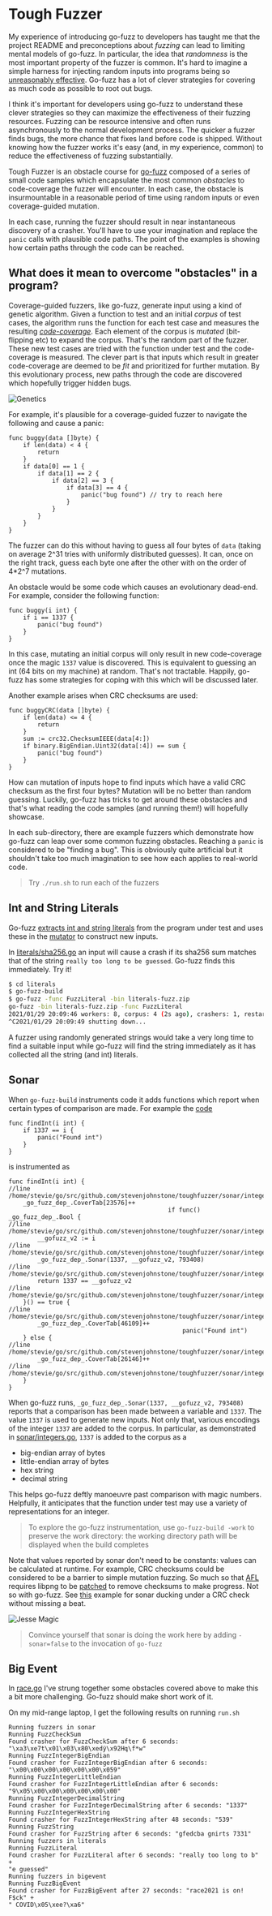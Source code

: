 # Tough Fuzzer

My experience of introducing
go-fuzz to developers has taught me that the project README and preconceptions
about *fuzzing* can lead to limiting mental models of go-fuzz. 
In particular, the idea that *randomness* is the most important property
of the fuzzer is common. It's hard to imagine a simple harness
for injecting random inputs into programs being so [unreasonably effective](https://github.com/dvyukov/go-fuzz#trophies). Go-fuzz has a lot of clever
strategies for covering as much code as possible to root out bugs.

I think it's important for developers using go-fuzz to understand these
clever strategies so they can maximize the effectiveness of their fuzzing
resources. Fuzzing can be resource intensive and often runs asynchronously to
the normal development process. The quicker a fuzzer finds bugs, the more
chance that fixes land before code is shipped. Without knowing how the
fuzzer works it's easy (and, in my experience, common) to reduce the
effectiveness of fuzzing substantially.

Tough Fuzzer is an obstacle course for [go-fuzz](https://github.com/dvyukov/go-fuzz) composed of a series of small code samples
which encapsulate the most common *obstacles* to code-coverage the fuzzer
will encounter. In each case, the obstacle is insurmountable in a reasonable
period of time using random inputs or even coverage-guided mutation.

In each case, running the fuzzer should result in near instantaneous discovery
of a crasher. You'll have to use your imagination and replace the ```panic``` calls
with plausible code paths. The point of the examples is showing how certain
paths through the code can be reached.


## What does it mean to overcome "obstacles" in a program?

Coverage-guided fuzzers, like go-fuzz, generate input using a kind of genetic algorithm.
Given a function to test and an initial *corpus* of test cases, the algorithm runs the function for each test case
and measures the resulting [*code-coverage*](https://en.wikipedia.org/wiki/Code_coverage). Each element of the corpus
is *mutated* (bit-flipping etc) to expand the corpus. That's the random
part of the fuzzer. These new test cases are tried with the function under test
and the code-coverage is measured. The clever part is that inputs which result in
greater code-coverage are deemed to be *fit* and prioritized for further
mutation. By this evolutionary process, new paths through the 
code are discovered which hopefully trigger hidden bugs.

![Genetics](https://media.giphy.com/media/G8k4UcUNIhFSM/giphy.gif)

For example, it's plausible for a coverage-guided fuzzer to navigate the following and cause a panic:

```golang
func buggy(data []byte) {
    if len(data) < 4 {
        return
    }
    if data[0] == 1 {
        if data[1] == 2 {
            if data[2] == 3 {
                if data[3] == 4 {
                    panic("bug found") // try to reach here
                }
            }
        }
    }
}
```
The fuzzer can do this without having to guess all four bytes of ```data``` (taking on average 2^31 tries with uniformly distributed guesses). It can,
once on the right track, guess each byte one after the other with on the order of 4*2^7 mutations. 

An obstacle would be some code which causes an evolutionary dead-end. For example, consider the following function:

```golang
func buggy(i int) {
    if i == 1337 {
        panic("bug found")
    }
}
```

In this case, mutating an initial corpus will only result in new code-coverage once the magic ```1337``` value is discovered.
This is equivalent to guessing an int (64 bits on my machine) at random. That's not tractable. Happily, go-fuzz has some
strategies for coping with this which will be discussed later.

Another example arises when CRC checksums are used:

```golang
func buggyCRC(data []byte) {
	if len(data) <= 4 {
		return
	}
	sum := crc32.ChecksumIEEE(data[4:])
	if binary.BigEndian.Uint32(data[:4]) == sum {
        panic("bug found")
    }
}
```

How can mutation of inputs hope to find inputs which have a valid CRC checksum as the first four bytes? Mutation will be no better than
random guessing. Luckily, go-fuzz has tricks to get around these obstacles and that's what reading the code samples (and running them!) 
will hopefully showcase.

In each sub-directory, there are example fuzzers which demonstrate how go-fuzz can leap over some common fuzzing obstacles. Reaching
a ```panic``` is considered to be "finding a bug". This is obviously quite artificial but it shouldn't take too much imagination to
see how each applies to real-world code.

> Try ```./run.sh``` to run each of the fuzzers


## Int and String Literals

Go-fuzz [extracts int and string literals](https://github.com/dvyukov/go-fuzz/blob/6a8e9d1f2415cf672ddbe864c2d4092287b33a21/go-fuzz-build/main.go#L570) from the program under test and uses these in the [mutator](https://github.com/dvyukov/go-fuzz/blob/90825f39c90b713570ea0cc748b0987937ae6288/go-fuzz/mutator.go#L346) to construct new inputs.

In [literals/sha256.go](./literals/sha256.go) an input will cause a crash if its sha256 sum matches that
of the string ```really too long to be guessed```. Go-fuzz finds this immediately. Try it!

```bash
$ cd literals
$ go-fuzz-build
$ go-fuzz -func FuzzLiteral -bin literals-fuzz.zip
go-fuzz -bin literals-fuzz.zip -func FuzzLiteral
2021/01/29 20:09:46 workers: 8, corpus: 4 (2s ago), crashers: 1, restarts: 1/0, execs: 0 (0/sec), cover: 0, uptime: 3s
^C2021/01/29 20:09:49 shutting down...
```

A fuzzer using randomly generated strings would take a very long time to find a suitable input while go-fuzz will
find the string immediately as it has collected all the string (and int) literals.

## Sonar    

When ```go-fuzz-build``` instruments code it adds functions which
report when certain types of comparison are made. For example the [code](https://github.com/stevenjohnstone/toughfuzzer/blob/master/sonar/integers.go#L17)
```golang
func findInt(i int) {
	if 1337 == i {
		panic("Found int")
	}
}
```
is instrumented as
```golang
func findInt(i int) {
//line /home/stevie/go/src/github.com/stevenjohnstone/toughfuzzer/sonar/integers.go:11
	_go_fuzz_dep_.CoverTab[23576]++
											if func() _go_fuzz_dep_.Bool {
//line /home/stevie/go/src/github.com/stevenjohnstone/toughfuzzer/sonar/integers.go:12
		__gofuzz_v2 := i
//line /home/stevie/go/src/github.com/stevenjohnstone/toughfuzzer/sonar/integers.go:12
		_go_fuzz_dep_.Sonar(1337, __gofuzz_v2, 793408)
//line /home/stevie/go/src/github.com/stevenjohnstone/toughfuzzer/sonar/integers.go:12
		return 1337 == __gofuzz_v2
//line /home/stevie/go/src/github.com/stevenjohnstone/toughfuzzer/sonar/integers.go:12
	}() == true {
//line /home/stevie/go/src/github.com/stevenjohnstone/toughfuzzer/sonar/integers.go:12
		_go_fuzz_dep_.CoverTab[46109]++
												panic("Found int")
	} else {
//line /home/stevie/go/src/github.com/stevenjohnstone/toughfuzzer/sonar/integers.go:14
		_go_fuzz_dep_.CoverTab[26146]++
//line /home/stevie/go/src/github.com/stevenjohnstone/toughfuzzer/sonar/integers.go:14
	}
}
```

When go-fuzz runs, ```_go_fuzz_dep_.Sonar(1337, __gofuzz_v2, 793408)``` reports that a comparison has been made
between a variable and ```1337```. The value ```1337``` is used
to generate new inputs. Not only that, various encodings of the
integer ```1337``` are added to the corpus. In particular, as
demonstrated in [sonar/integers.go](./sonar/integers.go), ```1337```
is added to the corpus as a

* big-endian array of bytes
* little-endian array of bytes
* hex string
* decimal string

This helps go-fuzz deftly manoeuvre past comparison with magic
numbers. Helpfully, it anticipates that the function under test
may use a variety of representations for an integer. 

> To explore the go-fuzz instrumentation, use ```go-fuzz-build -work``` to preserve the work directory: the working directory path will be displayed when the build completes

Note that values reported by sonar don't need to be constants: values can
be calculated at runtime. For example, CRC checksums could be considered to
be a barrier to simple mutation fuzzing. So much so that [AFL](https://github.com/google/AFL) requires libpng
to be [patched](https://github.com/google/AFL/tree/master/experimental/libpng_no_checksum) to remove checksums to make progress. Not so with go-fuzz. See [this](./sonar/checksums.go) example for sonar ducking under a CRC check without
missing a beat.

![Jesse Magic](https://media.giphy.com/media/NmerZ36iBkmKk/giphy.gif)

> Convince yourself that sonar is doing the work here by adding ```-sonar=false``` to the invocation of ```go-fuzz```

## Big Event

In [race.go](./bigevent/race.go) I've strung together some obstacles covered above to make this a bit more challenging. Go-fuzz
should make short work of it.

On my mid-range laptop, I get the following results on running ```run.sh```

```shell
Running fuzzers in sonar
Running FuzzCheckSum
Found crasher for FuzzCheckSum after 6 seconds: "\xa3\xe7t\x01\x03\x80\xedӱ\x92Hգ\f*w"
Running FuzzIntegerBigEndian
Found crasher for FuzzIntegerBigEndian after 6 seconds: "\x00\x00\x00\x00\x00\x00\x059"
Running FuzzIntegerLittleEndian
Found crasher for FuzzIntegerLittleEndian after 6 seconds: "9\x05\x00\x00\x00\x00\x00\x00"
Running FuzzIntegerDecimalString
Found crasher for FuzzIntegerDecimalString after 6 seconds: "1337"
Running FuzzIntegerHexString
Found crasher for FuzzIntegerHexString after 48 seconds: "539"
Running FuzzString
Found crasher for FuzzString after 6 seconds: "gfedcba gnirts 7331"
Running fuzzers in literals
Running FuzzLiteral
Found crasher for FuzzLiteral after 6 seconds: "really too long to b" +
"e guessed"
Running fuzzers in bigevent
Running FuzzBigEvent
Found crasher for FuzzBigEvent after 27 seconds: "race2021 is on! F$ck" +
" COVID\x05\xee?\xa6"
```



